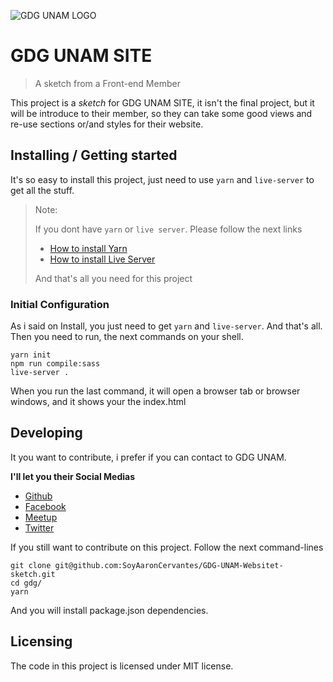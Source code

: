 ![GDG UNAM LOGO](https://scontent-qro1-1.xx.fbcdn.net/v/t1.0-9/p960x960/29025607_2092871120979211_3420226193180327936_o.jpg?_nc_cat=108&_nc_ohc=yeFMQ56lyp8AX-LQ-fA&_nc_ht=scontent-qro1-1.xx&_nc_tp=6&oh=e17ae3df8984c4ea66602f0bc38dd67d&oe=5ED050B4)

# GDG UNAM SITE
> A sketch from a Front-end Member

This project is a _sketch_ for GDG UNAM SITE, it isn't the final project, but it will be introduce to their member,
so they can take some good views and re-use sections or/and styles for their website.

## Installing / Getting started

It's so easy to install this project, just need to use `yarn` and `live-server` to get all the stuff.

> Note:
>
> If you dont have `yarn` or `live server`. Please follow the next links
>
> * [How to install Yarn](https://legacy.yarnpkg.com/lang/en/docs/install/#debian-stable)
> * [How to install Live Server](https://gist.github.com/donmccurdy/20fb112949324c92c5e8)
>
> And that's all you need for this project

### Initial Configuration

As i said on Install, you just need to get `yarn` and `live-server`. And that's all. Then you need to run, 
the next commands on your shell.


```shell
yarn init
npm run compile:sass
live-server .
```

When you run the last command, it will open a browser tab or browser windows,
and it shows your the index.html

## Developing

It you want to contribute, i prefer if you can contact to GDG UNAM.

**I'll let you their Social Medias**

* [Github](https://github.com/GDG-UNAM-global)
* [Facebook](https://www.facebook.com/GDGUNAM/)
* [Meetup](https://www.meetup.com/GDG-UNAM/)
* [Twitter](https://twitter.com/gdgunam?lang=en)

If you still want to contribute on this project. Follow the next command-lines

```shell
git clone git@github.com:SoyAaronCervantes/GDG-UNAM-Websitet-sketch.git
cd gdg/
yarn
```

And you will install package.json dependencies.

## Licensing

The code in this project is licensed under MIT license.
